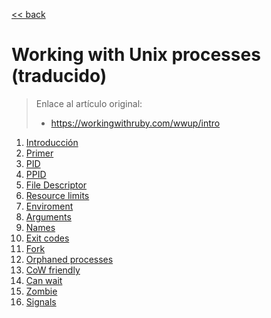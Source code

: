 [<< back](../README.md)

# Working with Unix processes (traducido)

> Enlace al artículo original:
> * https://workingwithruby.com/wwup/intro

1. [Introducción](01-introduction.md)
1. [Primer](02-primer.md)
1. [PID](03-pid.md)
1. [PPID](04-ppid.md)
1. [File Descriptor](05-file_descriptor.md)
1. [Resource limits](06-resource_limits-md)
1. [Enviroment](07-enviroment.md)
1. [Arguments](08-arguments.md)
1. [Names](09-names.md)
1. [Exit codes](10-exit_codes.md)
1. [Fork](11-fork.md)
1. [Orphaned processes](12-orphaned.md)
1. [CoW friendly](13-cow_friendly.md)
1. [Can wait](14-can_wait.md)
1. [Zombie](15-zombie.md)
1. [Signals](16-signals.md)
